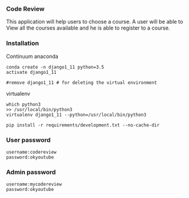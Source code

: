 ### Code Review
This application will help users to choose a course. A user will be able to View all the courses available and he is able to register to a course. 

### Installation

Continuum anaconda
```shell
conda create -n django1_11 python=3.5
activate django1_11

#remove django1_11 # for deleting the virtual environment
```
virtualenv 
```
which python3
>> /usr/local/bin/python3
virtualenv django1_11 --python=/usr/local/bin/python3
````
```
pip install -r requirements/development.txt --no-cache-dir
```

### User password
```
username:codereview
password:okyoutube
````

### Admin password
```
username:mycodereview
password:okyoutube
```
